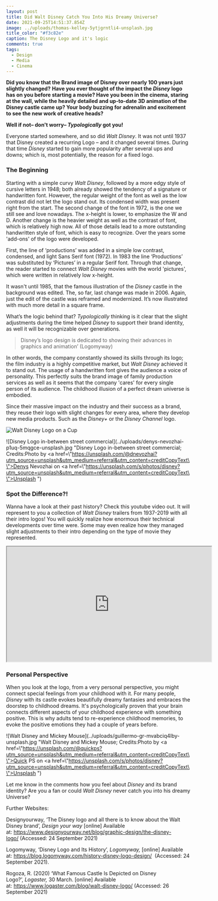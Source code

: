 ```yaml
---
layout: post
title: Did Walt Disney Catch You Into His Dreamy Universe?
date: 2021-09-25T14:51:37.854Z
image: ../uploads/thomas-kelley-5ytjgrntli4-unsplash.jpg
title_color: "#f3c82e"
caption: The Disney Logo and it's logic
comments: true
tags:
  - Design
  - Media
  - Cinema
---
```

**Did you know that the Brand image of Disney over nearly 100 years just slightly changed?** **Have you ever thought of the impact the *Disney* logo has on you before starting a movie? Have you been in the cinema, staring at the wall, while the heavily detailed and up-to-date 3D animation of the Disney castle came up? Your body buzzing for adrenalin and excitement to see the new work of creative heads?** 

**Well if not– don't worry– *Typologically* got you!**

Everyone started somewhere, and so did *Walt Disney*. It was not until 1937 that Disney created a recurring Logo – and it changed several times. During that time *Disney* started to gain more popularity after several ups and downs; which is, most potentially, the reason for a fixed logo. 

### The Beginning

Starting with a simple curvy *Walt Disney*, followed by a more edgy style of cursive letters in 1948; both already showed the tendency of a signature or handwritten font. However, the regular weight of the font as well as the low contrast did not let the logo stand out. Its condensed width was present right from the start. The second change of the font in 1972, is the one we still see and love nowadays. The x-height is lower, to emphasize the W and D. Another change is the heavier weight as well as the contrast of font, which is relatively high now. All of those details lead to a more outstanding handwritten style of font, which is easy to recognize. Over the years some 'add-ons' of the logo were developed. 

First, the line of ‘productions’ was added in a simple low contrast, condensed, and light Sans Serif font (1972). In 1983 the line ‘Productions’ was substituted by ‘Pictures’ in a regular Serif font. Through that change, the reader started to connect *Walt Disney* movies with the world 'pictures', which were written in relatively low x-height.

It wasn't until 1985, that the famous illustration of the *Disney* castle in the background was edited. The, so far, last change was made in 2006. Again, just the edit of the castle was reframed and modernized. It’s now illustrated with much more detail in a square frame. 

What’s the logic behind that? *Typologically* thinking is it clear that the slight adjustments during the time helped *Disney* to support their brand identity, as well it will be recognizable over generations. 

> Disney’s logo design is dedicated to showing their advances in graphics and animation’ (Logomyway)

In other words, the company constantly showed its skills through its logo; the film industry is a highly competitive market, but *Walt Disney* achieved it to stand out. The usage of a handwritten font gives the audience a voice of personality. This perfectly suits the brand image of family production services as well as it seems that the company 'cares' for every single person of its audience. The childhood illusion of a perfect dream universe is embodied. 

Since their massive impact on the industry and their success as a brand, they reuse their logo with slight changes for every area, where they develop new media products. Such as the *Disney+* or the *Disney Channel* logo.

![Walt Disney Logo on a Cup](../uploads/valentin-girard-ttq0zbtxa8a-unsplash.jpg "Walt Disney Logo on a Cup; credits:Photo by <a href=\"https://unsplash.com/@valentingird?utm_source=unsplash&utm_medium=referral&utm_content=creditCopyText\">Valentin GIRARD</a> on <a href=\"https://unsplash.com/s/photos/disney?utm_source=unsplash&utm_medium=referral&utm_content=creditCopyText\">Unsplash</a>   ")

![Disney Logo in-between street commercial](../uploads/denys-nevozhai-p1uq-5mqgce-unsplash.jpg "Disney Logo in-between street commercial; Credits:Photo by <a href=\\"https://unsplash.com/@dnevozhai?utm_source=unsplash&utm_medium=referral&utm_content=creditCopyText\\">Denys Nevozhai</a> on <a href=\\"https://unsplash.com/s/photos/disney?utm_source=unsplash&utm_medium=referral&utm_content=creditCopyText\\">Unsplash</a>   ")

### Spot the Difference?!

Wanna have a look at their past history? Check this youtube video out. It will represent to you a collection of *Walt Disney* trailers from 1937-2019 with all their intro logos! You will quickly realize how enormous their technical developments over time were. Some may even realize how they managed slight adjustments to their intro depending on the type of movie they represented. 

<div class="video-box"><iframe width="560" height="315" src="https://www.youtube.com/embed/pib5rDbHyz0?rel=0" allow="accelerometer; autoplay; encrypted-media; gyroscope; picture-in-picture" allowfullscreen></iframe></div>



### Personal Perspective

When you look at the logo, from a very personal perspective, you might connect special feelings from your childhood with it. For many people, *Disney* with its castle evokes beautifully dreamy fantasies and embraces the doorstep to childhood dreams. It's psychologically proven that your brain connects different aspects of your childhood experience with something positive. This is why adults tend to re-experience childhood memories, to evoke the positive emotions they had a couple of years before. 

![Walt Disney and Mickey Mouse](../uploads/guillermo-gr-mvabciq4lby-unsplash.jpg "Walt Disney and Mickey Mouse; Credits:Photo by <a href=\\"https://unsplash.com/@quickps?utm_source=unsplash&utm_medium=referral&utm_content=creditCopyText\\">Quick PS</a> on <a href=\\"https://unsplash.com/s/photos/disney?utm_source=unsplash&utm_medium=referral&utm_content=creditCopyText\\">Unsplash</a>   ")

Let me know in the comments how you feel about *Disney* and its brand identity? Are you a fan or could *Walt Disney* never catch you into his dreamy Universe?



Further Websites:

Designyourway, ‘The Disney logo and all there is to know about the Walt Disney brand’, *Design your way* \[online] Available at: <https://www.designyourway.net/blog/graphic-design/the-disney-logo/> (Accessed: 24 September 2021)

Logomyway, ‘Disney Logo and Its History’, *Logomyway,* \[online] Available at: <https://blog.logomyway.com/history-disney-logo-design/>  (Accessed: 24 September 2021).

Rogoza, R. (2020) ‘What Famous Castle Is Depicted on Disney Logo?’, *Logaster,* 30 March. \[online] Available at: <https://www.logaster.com/blog/walt-disney-logo/> (Accessed: 26 September 2021)